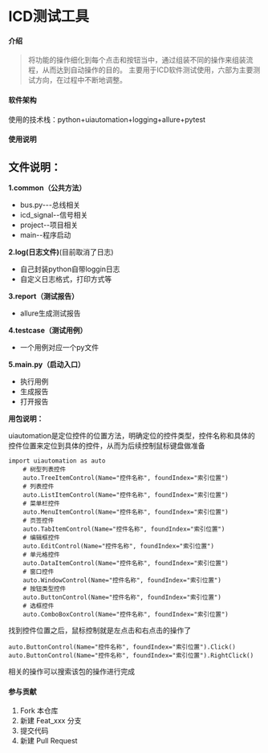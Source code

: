 # ICD测试工具

#### 介绍
> 将功能的操作细化到每个点击和按钮当中，通过组装不同的操作来组装流程，从而达到自动操作的目的。
主要用于ICD软件测试使用，六部为主要测试方向，在过程中不断地调整。

#### 软件架构
使用的技术栈：python+uiautomation+logging+allure+pytest

#### 使用说明
## 文件说明：
**1.common（公共方法）**
- bus.py---总线相关
- icd_signal--信号相关
- project--项目相关
- main--程序启动

**2.log(日志文件)**(目前取消了日志)
- 自己封装python自带loggin日志
- 自定义日志格式，打印方式等

**3.report（测试报告）**
- allure生成测试报告

**4.testcase（测试用例）**
- 一个用例对应一个py文件

**5.main.py（启动入口）**
- 执行用例
- 生成报告
- 打开报告

**用包说明：**

uiautomation是定位控件的位置方法，明确定位的控件类型，控件名称和具体的控件位置来定位到具体的控件，从而为后续控制鼠标键盘做准备
```
import uiautomation as auto
    # 树型列表控件
    auto.TreeItemControl(Name="控件名称", foundIndex="索引位置")
    # 列表控件
    auto.ListItemControl(Name="控件名称", foundIndex="索引位置")
    # 菜单栏控件
    auto.MenuItemControl(Name="控件名称", foundIndex="索引位置")
    # 页签控件
    auto.TabItemControl(Name="控件名称", foundIndex="索引位置")
    # 编辑框控件
    auto.EditControl(Name="控件名称", foundIndex="索引位置")
    # 单元格控件
    auto.DataItemControl(Name="控件名称", foundIndex="索引位置")
    # 窗口控件
    auto.WindowControl(Name="控件名称", foundIndex="索引位置")
    # 按钮类型控件
    auto.ButtonControl(Name="控件名称", foundIndex="索引位置")
    # 选框控件
    auto.ComboBoxControl(Name="控件名称", foundIndex="索引位置")
```
    

找到控件位置之后，鼠标控制就是左点击和右点击的操作了
    
    auto.ButtonControl(Name="控件名称", foundIndex="索引位置").Click()
    auto.ButtonControl(Name="控件名称", foundIndex="索引位置").RightClick()
    
相关的操作可以搜索该包的操作进行完成

#### 参与贡献

1.  Fork 本仓库
2.  新建 Feat_xxx 分支
3.  提交代码
4.  新建 Pull Request

